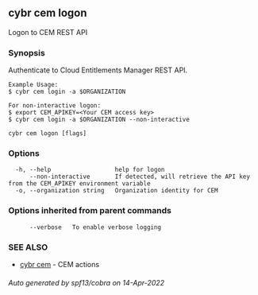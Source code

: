 ## cybr cem logon

Logon to CEM REST API

### Synopsis

Authenticate to Cloud Entitlements Manager REST API.
	
	Example Usage:
	$ cybr cem login -a $ORGANIZATION
	
	For non-interactive logon:
	$ export CEM_APIKEY=<Your CEM access key>
	$ cybr cem login -a $ORGANIZATION --non-interactive

```
cybr cem logon [flags]
```

### Options

```
  -h, --help                  help for logon
      --non-interactive       If detected, will retrieve the API key from the CEM_APIKEY environment variable
  -o, --organization string   Organization identity for CEM
```

### Options inherited from parent commands

```
      --verbose   To enable verbose logging
```

### SEE ALSO

* [cybr cem](cybr_cem.md)	 - CEM actions

###### Auto generated by spf13/cobra on 14-Apr-2022
